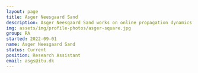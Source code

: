 ```yaml
---
layout: page
title: Asger Neesgaard Sand
description: Asger Neesgaard Sand works on online propagation dynamics. He is currently working on studying cross-platform propagation of news content.
img: assets/img/profile-photos/asger-square.jpg
group: RA
started: 2022-09-01
name: Asger Neesgaard Sand
status: Current
position: Research Assistant
email: asgs@itu.dk
---
```


